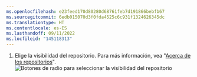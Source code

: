 ```yaml
---
ms.openlocfilehash: e23feed170d80280d68761feb7d191866bebfb67
ms.sourcegitcommit: 6edb015070d3f0fda4525c6c931f1324626345dc
ms.translationtype: HT
ms.contentlocale: es-ES
ms.lasthandoff: 09/11/2022
ms.locfileid: "145118313"
---
```

1. Elige la visibilidad del repositorio. Para más información, vea "[Acerca de los repositorios](/repositories/creating-and-managing-repositories/about-repositories#about-repository-visibility)".
  ![Botones de radio para seleccionar la visibilidad del repositorio](/assets/images/help/repository/create-repository-public-private.png)
